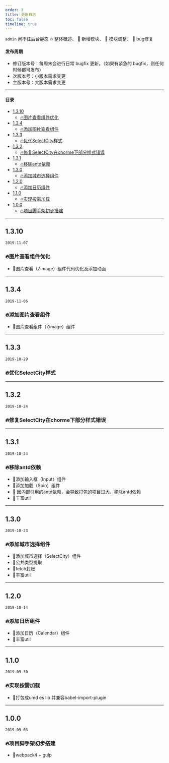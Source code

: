 ```yaml
---
order: 3
title: 更新日志
toc: false
timeline: true
---
```


`admin` 闲不住后台静态 🔥 整体概述、 🌟 新增模块、 💄 模块调整、 🐞 bug修复

#### 发布周期

* 修订版本号：每周末会进行日常 bugfix 更新。（如果有紧急的 bugfix，则任何时候都可发布）
* 次版本号：小版本需求变更
* 主版本号：大版本需求变更

---

#### 目录
- [1.3.10](#1310)
  - [🔥图片查看组件优化](#%f0%9f%94%a5%e5%9b%be%e7%89%87%e6%9f%a5%e7%9c%8b%e7%bb%84%e4%bb%b6%e4%bc%98%e5%8c%96)
- [1.3.4](#134)
  - [🔥添加图片查看组件](#%f0%9f%94%a5%e6%b7%bb%e5%8a%a0%e5%9b%be%e7%89%87%e6%9f%a5%e7%9c%8b%e7%bb%84%e4%bb%b6)
- [1.3.3](#133)
  - [🔥优化SelectCity样式](#%f0%9f%94%a5%e4%bc%98%e5%8c%96selectcity%e6%a0%b7%e5%bc%8f)
- [1.3.2](#132)
  - [🔥修复SelectCity在chorme下部分样式错误](#%f0%9f%94%a5%e4%bf%ae%e5%a4%8dselectcity%e5%9c%a8chorme%e4%b8%8b%e9%83%a8%e5%88%86%e6%a0%b7%e5%bc%8f%e9%94%99%e8%af%af)
- [1.3.1](#131)
  - [🔥移除antd依赖](#%f0%9f%94%a5%e7%a7%bb%e9%99%a4antd%e4%be%9d%e8%b5%96)
- [1.3.0](#130)
  - [🔥添加城市选择组件](#%f0%9f%94%a5%e6%b7%bb%e5%8a%a0%e5%9f%8e%e5%b8%82%e9%80%89%e6%8b%a9%e7%bb%84%e4%bb%b6)
- [1.2.0](#120)
  - [🔥添加日历组件](#%f0%9f%94%a5%e6%b7%bb%e5%8a%a0%e6%97%a5%e5%8e%86%e7%bb%84%e4%bb%b6)
- [1.1.0](#110)
  - [🔥实现按需加载](#%f0%9f%94%a5%e5%ae%9e%e7%8e%b0%e6%8c%89%e9%9c%80%e5%8a%a0%e8%bd%bd)
- [1.0.0](#100)
  - [🔥项目脚手架初步搭建](#%f0%9f%94%a5%e9%a1%b9%e7%9b%ae%e8%84%9a%e6%89%8b%e6%9e%b6%e5%88%9d%e6%ad%a5%e6%90%ad%e5%bb%ba)

---

## 1.3.10

`2019-11-07`

### 🔥图片查看组件优化

- 🌟图片查看（Zimage）组件代码优化及添加动画

---

## 1.3.4

`2019-11-06`

### 🔥添加图片查看组件

- 🌟图片查看组件（Zimage）组件

---

## 1.3.3

`2019-10-29`

### 🔥优化SelectCity样式

---

## 1.3.2

`2019-10-24`

### 🔥修复SelectCity在chorme下部分样式错误

---

## 1.3.1

`2019-10-24`

### 🔥移除antd依赖

- 🌟添加输入框（Input）组件
- 🌟添加加载（Spin）组件
- 💄 因内部引用的antd依赖，会导致打包的项目过大，移除antd依赖
- 🌟丰富util

---

## 1.3.0

`2019-10-23`

### 🔥添加城市选择组件

- 🌟添加城市选择（SelectCity）组件
- 🌟公共类型提取
- 🌟fetch封账
- 🌟丰富util

---

## 1.2.0

`2019-10-14`

### 🔥添加日历组件

- 🌟添加日历（Calendar）组件
- 🌟丰富util

---

## 1.1.0

`2019-09-30`

### 🔥实现按需加载

- 🌟打包成umd es lib 并兼容babel-import-plugin

---

## 1.0.0

`2019-09-03`

### 🔥项目脚手架初步搭建

- 🌟webpack4 + gulp